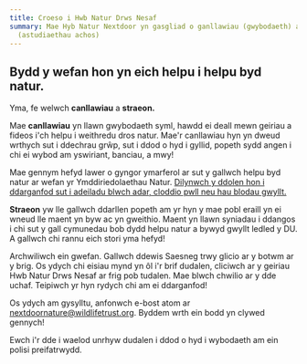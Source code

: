 ```yaml
---
title: Croeso i Hwb Natur Drws Nesaf
summary: Mae Hyb Natur Nextdoor yn gasgliad o ganllawiau (gwybodaeth) a straeon
  (astudiaethau achos)
---
```

## Bydd y wefan hon yn eich helpu i helpu byd natur.

Yma, fe welwch **canllawiau** a **straeon.** 

Mae **canllawiau** yn llawn gwybodaeth syml, hawdd ei deall mewn geiriau a fideos i'ch helpu i weithredu dros natur. Mae'r canllawiau hyn yn dweud wrthych sut i ddechrau grŵp, sut i ddod o hyd i gyllid, popeth sydd angen i chi ei wybod am yswiriant, banciau, a mwy!

Mae gennym hefyd lawer o gyngor ymarferol ar sut y gallwch helpu byd natur ar wefan yr Ymddiriedolaethau Natur. [Dilynwch y ddolen hon i ddarganfod sut i adeiladu blwch adar, cloddio pwll neu hau blodau gwyllt.](<https://www.wildlifetrusts. org/camau gweithredu>) 

**Straeon** yw lle gallwch ddarllen popeth am yr hyn y mae pobl eraill yn ei wneud lle maent yn byw ac yn gweithio. Maent yn llawn syniadau i ddangos i chi sut y gall cymunedau bob dydd helpu natur a bywyd gwyllt ledled y DU. A gallwch chi rannu eich stori yma hefyd!

Archwiliwch ein gwefan. Gallwch ddewis Saesneg trwy glicio ar y botwm ar y brig. Os ydych chi eisiau mynd yn ôl i'r brif dudalen, cliciwch ar y geiriau Hwb Natur Drws Nesaf ar frig pob tudalen. Mae blwch chwilio ar y dde uchaf. Teipiwch yr hyn rydych chi am ei ddarganfod!

Os ydych am gysylltu, anfonwch e-bost atom ar [nextdoornature@wildlifetrust.org](mailto:nextdoornature@wildlifetrust.org). Byddem wrth ein bodd yn clywed gennych!

Ewch i'r dde i waelod unrhyw dudalen i ddod o hyd i wybodaeth am ein polisi preifatrwydd.

